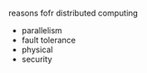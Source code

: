 reasons fofr distributed computing

- parallelism
- fault tolerance
- physical
- security
<!--stackedit_data:
eyJoaXN0b3J5IjpbMTAzMzk4NDc0NV19
-->